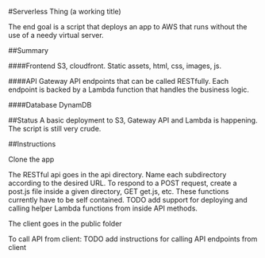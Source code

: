 #Serverless Thing 
(a working title)

The end goal is a script that deploys an app to AWS that runs without the use of a needy virtual server.

##Summary

####Frontend
S3, cloudfront. Static assets, html, css, images, js.

####API
Gateway API endpoints that can be called RESTfully. Each endpoint is backed by a Lambda function that handles the business logic.

####Database
DynamDB


##Status
A basic deployment to S3, Gateway API and Lambda is happening. The script is still very crude.

##Instructions

Clone the app

The RESTful api goes in the api directory. Name each subdirectory according to the desired URL. To respond to a POST request, create a post.js file inside a given directory, GET get.js, etc. These functions currently have to be self contained. TODO add support for deploying and calling helper Lambda functions from inside API methods.

The client goes in the public folder

To call API from client: TODO add instructions for calling API endpoints from client
